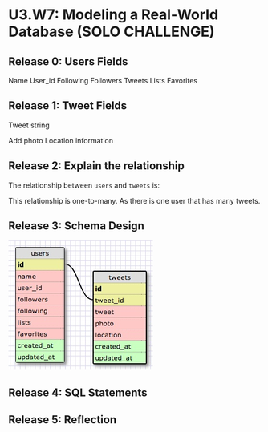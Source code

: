 # U3.W7: Modeling a Real-World Database (SOLO CHALLENGE)

## Release 0: Users Fields

Name
User_id
Following
Followers
Tweets
Lists
Favorites

## Release 1: Tweet Fields
<!-- Identify the fields Twitter uses to represent/display a tweet. What are you required or allowed to enter? -->Tweet string
Add photo
Location information

## Release 2: Explain the relationship
The relationship between `users` and `tweets` is: 
<!-- because... -->
This relationship is one-to-many. As there is one user that has many tweets.

## Release 3: Schema Design
<!-- Include your image (inline) of your schema -->
<img src="../IMGs/solo_schema.jpg">

## Release 4: SQL Statements
<!-- Include your SQL Statements. How can you make markdown files show blocks of code? -->

## Release 5: Reflection
<!-- Be sure to add your reflection here!!! -->